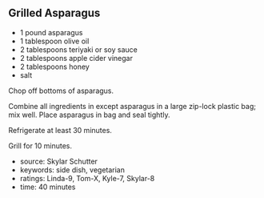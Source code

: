 Grilled Asparagus
-----------------

- 1 pound asparagus
- 1 tablespoon olive oil
- 2 tablespoons teriyaki or soy sauce
- 2 tablespoons apple cider vinegar
- 2 tablespoons honey
- salt

Chop off bottoms of asparagus.

Combine all ingredients in except asparagus in a large zip-lock
plastic bag; mix well.  Place asparagus in bag and seal tightly.

Refrigerate at least 30 minutes.

Grill for 10 minutes.

- source: Skylar Schutter
- keywords: side dish, vegetarian
- ratings: Linda-9, Tom-X, Kyle-7, Skylar-8
- time: 40 minutes
